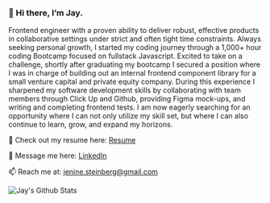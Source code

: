 ### 👋  Hi there, I’m Jay.

Frontend engineer with a proven ability to deliver robust, effective products in collaborative settings under strict and often tight time constraints. Always seeking personal growth, I started my coding journey through a 1,000+ hour coding Bootcamp focused on fullstack Javascript. Excited to take on a challenge, shortly after graduating my bootcamp I secured a position where I was in charge of building out an internal frontend component library for a small venture capital and private equity company. During this experience I sharpened my software development skills by collaborating with team members through Click Up and Github, providing Figma mock-ups, and writing and completing frontend tests. I am now eagerly searching for an opportunity where I can not only utilize my skill set, but where I can also continue to learn, grow, and expand my horizons.

:memo: Check out my resume here: [Resume](https://docs.google.com/document/d/1i4U7gK1KnBlO4HrqGjWCESRWU84Mn2zAwXJKuVj9yZU/edit?usp=sharing)

:incoming_envelope: Message me here: [LinkedIn](https://www.linkedin.com/in/jay-steinberg/)

📫 Reach me at: jenine.steinberg@gmail.com

![Jay's Github Stats](https://github-readme-stats.vercel.app/api?username=JenineYS&show_icons=true&theme=dark)



<!---
JenineYS/JenineYS is a ✨ special ✨ repository because its `README.md` (this file) appears on your GitHub profile.
You can click the Preview link to take a look at your changes.
--->
